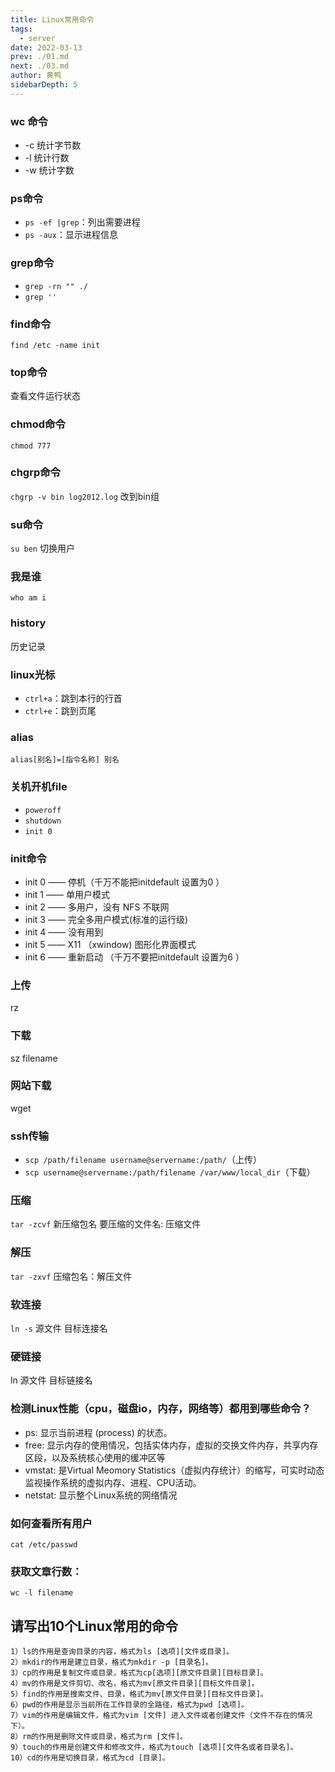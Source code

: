 ```yaml
---
title: Linux常用命令
tags: 
  - server
date: 2022-03-13
prev: ./01.md
next: ./03.md
author: 黄鸭
sidebarDepth: 5
---
```


### wc 命令

- -c 统计字节数
- -l 统计行数
- -w 统计字数

### ps命令


- `ps -ef |grep`：列出需要进程
- `ps -aux`：显示进程信息
### grep命令
- `grep -rn "" ./`
- `grep ''`

### find命令

`find /etc -name init`

### top命令

查看文件运行状态

### chmod命令

`chmod 777 `

### chgrp命令

`chgrp -v bin log2012.log` 改到bin组

### su命令

`su ben` 切换用户

### 我是谁

`who am i`

### history

历史记录

### linux光标

- `ctrl+a`：跳到本行的行首
- `ctrl+e`：跳到页尾

### alias 

`alias[别名]=[指令名称] 别名`

### 关机开机file

- `poweroff`
- `shutdown`
- `init 0`

### init命令

- init 0 —— 停机（千万不能把initdefault 设置为0 ） 
- init 1 —— 单用户模式 
- init 2 —— 多用户，没有 NFS 不联网
- init 3 —— 完全多用户模式(标准的运行级) 
- init 4 —— 没有用到 
- init 5 —— X11 （xwindow) 图形化界面模式
- init 6 —— 重新启动 （千万不要把initdefault 设置为6 ）

### 上传

rz

### 下载

sz filename

### 网站下载

wget 

### ssh传输

- `scp /path/filename username@servername:/path/`（上传）
- `scp username@servername:/path/filename /var/www/local_dir`（下载）

### 压缩

`tar -zcvf` 新压缩包名 要压缩的文件名: 压缩文件

### 解压

`tar -zxvf` 压缩包名：解压文件

### 软连接

`ln -s` 源文件 目标连接名

### 硬链接

ln 源文件 目标链接名

### 检测Linux性能（cpu，磁盘io，内存，网络等）都用到哪些命令？

- ps: 显示当前进程 (process) 的状态。
- free: 显示内存的使用情况，包括实体内存，虚拟的交换文件内存，共享内存区段，以及系统核心使用的缓冲区等
- vmstat: 是Virtual Meomory Statistics（虚拟内存统计）的缩写，可实时动态监视操作系统的虚拟内存、进程、CPU活动。
- netstat: 显示整个Linux系统的网络情况

### 如何查看所有用户
`cat /etc/passwd`

### 获取文章行数：
`wc -l filename`

## 请写出10个Linux常用的命令
	1）ls的作用是查询目录的内容，格式为ls [选项][文件或目录]。
	2）mkdir的作用是建立目录，格式为mkdir -p [目录名]。
	3）cp的作用是复制文件或目录，格式为cp[选项][原文件目录][目标目录]。
	4）mv的作用是文件剪切、改名，格式为mv[原文件目录][目标文件目录]。
	5）find的作用是搜索文件、目录，格式为mv[原文件目录][目标文件目录]。
	6）pwd的作用是显示当前所在工作目录的全路径，格式为pwd [选项]。
	7）vim的作用是编辑文件，格式为vim [文件] 进入文件或者创建文件（文件不存在的情况下）。
	8）rm的作用是删除文件或目录，格式为rm [文件]。
	9）touch的作用是创建文件和修改文件，格式为touch [选项][文件名或者目录名]。
	10）cd的作用是切换目录，格式为cd [目录]。